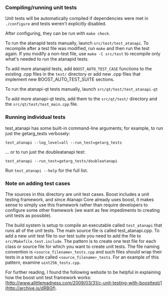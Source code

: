 ### Compiling/running unit tests

Unit tests will be automatically compiled if dependencies were met in `./configure`
and tests weren't explicitly disabled.

After configuring, they can be run with `make check`.

To run the atanapid tests manually, launch `src/test/test_atanapi`. To recompile
after a test file was modified, run `make` and then run the test again. If you
modify a non-test file, use `make -C src/test` to recompile only what's needed
to run the atanapid tests.

To add more atanapid tests, add `BOOST_AUTO_TEST_CASE` functions to the existing
.cpp files in the `test/` directory or add new .cpp files that
implement new BOOST_AUTO_TEST_SUITE sections.

To run the atanapi-qt tests manually, launch `src/qt/test/test_atanapi-qt`

To add more atanapi-qt tests, add them to the `src/qt/test/` directory and
the `src/qt/test/test_main.cpp` file.

### Running individual tests

test_atanapi has some built-in command-line arguments; for
example, to run just the getarg_tests verbosely:

    test_atanapi --log_level=all --run_test=getarg_tests

... or to run just the doubleatanapi test:

    test_atanapi --run_test=getarg_tests/doubleatanapi

Run `test_atanapi --help` for the full list.

### Note on adding test cases

The sources in this directory are unit test cases.  Boost includes a
unit testing framework, and since Atanapi Core already uses boost, it makes
sense to simply use this framework rather than require developers to
configure some other framework (we want as few impediments to creating
unit tests as possible).

The build system is setup to compile an executable called `test_atanapi`
that runs all of the unit tests.  The main source file is called
test_atanapi.cpp. To add a new unit test file to our test suite you need
to add the file to `src/Makefile.test.include`. The pattern is to create
one test file for each class or source file for which you want to create
unit tests.  The file naming convention is `<source_filename>_tests.cpp`
and such files should wrap their tests in a test suite
called `<source_filename>_tests`. For an example of this pattern,
examine `uint256_tests.cpp`.

For further reading, I found the following website to be helpful in
explaining how the boost unit test framework works:
[http://www.alittlemadness.com/2009/03/31/c-unit-testing-with-boosttest/](http://archive.is/dRBGf).
